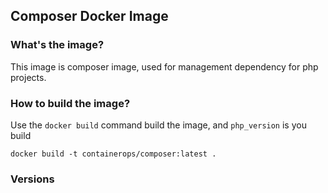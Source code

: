 ## Composer Docker Image

### What's the image?

This image is composer image, used for management dependency for php projects. 

### How to build the image?

Use the `docker build` command build the image, and `php_version` is you build 

```
docker build -t containerops/composer:latest .
```

### Versions

